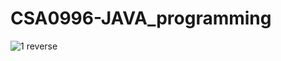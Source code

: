 # CSA0996-JAVA_programming

![1 reverse](https://github.com/Mahija9/CSA0996-JAVA_programming/assets/112486504/9b8dd8f7-74df-4732-aa63-30dc31dc402e)
